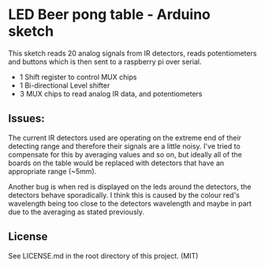 # LED Beer pong table - Arduino sketch

This sketch reads 20 analog signals from IR detectors, reads potentiometers and buttons which is then sent to a raspberry pi over serial.

* 1 Shift register to control MUX chips
* 1 Bi-directional Level shifter
* 3 MUX chips to read analog IR data, and potentiometers

## Issues:
The current IR detectors used are operating on the extreme end of their detecting range and therefore their signals are a little noisy. I've tried to compensate for this by averaging values and so on, but ideally all of the boards on the table would be replaced with detectors that have an appropriate range (~5mm).

Another bug is when red is displayed on the leds around the detectors, the detectors behave sporadically. I think this is caused by the colour red's wavelength being too close to the detectors wavelength and maybe in part due to the averaging as stated previously.


## License
See LICENSE.md in the root directory of this project. (MIT)
